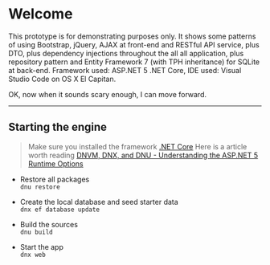 # Welcome

This prototype is for demonstrating purposes only. It shows some patterns of using Bootstrap, jQuery, AJAX at front-end and RESTful API service, plus DTO, plus dependency injections throughout the all all application, plus repository pattern and Entity Framework 7 (with TPH inheritance) for SQLite at back-end. Framework used: ASP.NET 5 .NET Core, IDE used: Visual Studio Code on OS X El Capitan.

OK, now when it sounds scary enough, I can move forward.

* * * 

## Starting the engine

> Make sure you installed the framework [.NET Core](http://docs.asp.net/en/latest/getting-started/index.html)
> Here is a article worth reading [DNVM, DNX, and DNU - Understanding the ASP.NET 5 Runtime Options](http://www.codeproject.com/Articles/1005145/DNVM-DNX-and-DNU-Understanding-the-ASP-NET-Runtime)

* Restore all packages  
`dnu restore`

* Create the local database and seed starter data  
`dnx ef database update`

* Build the sources  
`dnu build`

* Start the app  
`dnx web`
